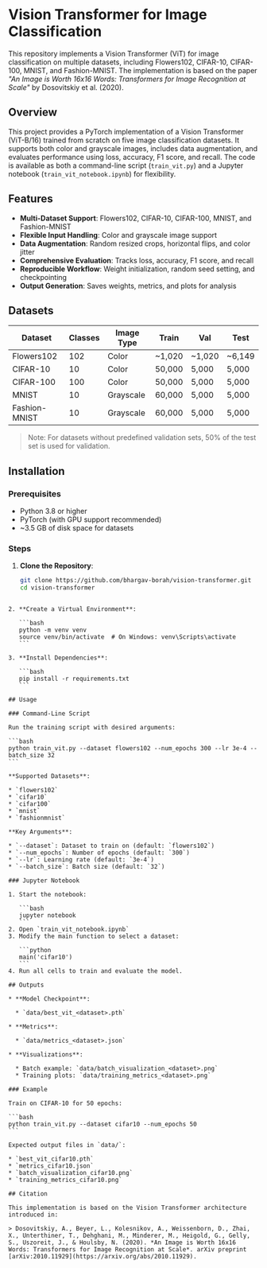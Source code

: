 # Vision Transformer for Image Classification

This repository implements a Vision Transformer (ViT) for image classification on multiple datasets, including Flowers102, CIFAR-10, CIFAR-100, MNIST, and Fashion-MNIST. The implementation is based on the paper _"An Image is Worth 16x16 Words: Transformers for Image Recognition at Scale"_ by Dosovitskiy et al. (2020).

## Overview

This project provides a PyTorch implementation of a Vision Transformer (ViT-B/16) trained from scratch on five image classification datasets. It supports both color and grayscale images, includes data augmentation, and evaluates performance using loss, accuracy, F1 score, and recall. The code is available as both a command-line script (`train_vit.py`) and a Jupyter notebook (`train_vit_notebook.ipynb`) for flexibility.

## Features

- **Multi-Dataset Support**: Flowers102, CIFAR-10, CIFAR-100, MNIST, and Fashion-MNIST
- **Flexible Input Handling**: Color and grayscale image support
- **Data Augmentation**: Random resized crops, horizontal flips, and color jitter
- **Comprehensive Evaluation**: Tracks loss, accuracy, F1 score, and recall
- **Reproducible Workflow**: Weight initialization, random seed setting, and checkpointing
- **Output Generation**: Saves weights, metrics, and plots for analysis

## Datasets

| Dataset        | Classes | Image Type | Train | Val | Test  |
|----------------|---------|------------|--------|-----|--------|
| Flowers102     | 102     | Color      | ~1,020 | ~1,020 | ~6,149 |
| CIFAR-10       | 10      | Color      | 50,000 | 5,000 | 5,000 |
| CIFAR-100      | 100     | Color      | 50,000 | 5,000 | 5,000 |
| MNIST          | 10      | Grayscale  | 60,000 | 5,000 | 5,000 |
| Fashion-MNIST  | 10      | Grayscale  | 60,000 | 5,000 | 5,000 |

> Note: For datasets without predefined validation sets, 50% of the test set is used for validation.

## Installation

### Prerequisites

- Python 3.8 or higher
- PyTorch (with GPU support recommended)
- ~3.5 GB of disk space for datasets

### Steps

1. **Clone the Repository**:
   ```bash
   git clone https://github.com/bhargav-borah/vision-transformer.git
   cd vision-transformer
````

2. **Create a Virtual Environment**:

   ```bash
   python -m venv venv
   source venv/bin/activate  # On Windows: venv\Scripts\activate
   ```

3. **Install Dependencies**:

   ```bash
   pip install -r requirements.txt
   ```

## Usage

### Command-Line Script

Run the training script with desired arguments:

```bash
python train_vit.py --dataset flowers102 --num_epochs 300 --lr 3e-4 --batch_size 32
```

**Supported Datasets**:

* `flowers102`
* `cifar10`
* `cifar100`
* `mnist`
* `fashionmnist`

**Key Arguments**:

* `--dataset`: Dataset to train on (default: `flowers102`)
* `--num_epochs`: Number of epochs (default: `300`)
* `--lr`: Learning rate (default: `3e-4`)
* `--batch_size`: Batch size (default: `32`)

### Jupyter Notebook

1. Start the notebook:

   ```bash
   jupyter notebook
   ```
2. Open `train_vit_notebook.ipynb`
3. Modify the main function to select a dataset:

   ```python
   main('cifar10')
   ```
4. Run all cells to train and evaluate the model.

## Outputs

* **Model Checkpoint**:

  * `data/best_vit_<dataset>.pth`

* **Metrics**:

  * `data/metrics_<dataset>.json`

* **Visualizations**:

  * Batch example: `data/batch_visualization_<dataset>.png`
  * Training plots: `data/training_metrics_<dataset>.png`

### Example

Train on CIFAR-10 for 50 epochs:

```bash
python train_vit.py --dataset cifar10 --num_epochs 50
```

Expected output files in `data/`:

* `best_vit_cifar10.pth`
* `metrics_cifar10.json`
* `batch_visualization_cifar10.png`
* `training_metrics_cifar10.png`

## Citation

This implementation is based on the Vision Transformer architecture introduced in:

> Dosovitskiy, A., Beyer, L., Kolesnikov, A., Weissenborn, D., Zhai, X., Unterthiner, T., Dehghani, M., Minderer, M., Heigold, G., Gelly, S., Uszoreit, J., & Houlsby, N. (2020). *An Image is Worth 16x16 Words: Transformers for Image Recognition at Scale*. arXiv preprint [arXiv:2010.11929](https://arxiv.org/abs/2010.11929).

